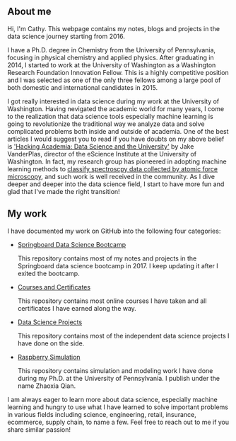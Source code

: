 ## About me
Hi, I'm Cathy. This webpage contains my notes, blogs and projects in the data science journey starting from 2016.

I have a Ph.D. degree in Chemistry from the University of Pennsylvania, focusing in physical chemistry and applied physics. After graduating in 2014, I started to work at the University of Washington as a Washington Research Foundation Innovation Fellow. This is a highly competitive position and I was selected as one of the only three fellows among a large pool of both domestic and international candidates in 2015.

I got really interested in data science during my work at the University of Washington. Having nevigated the academic world for many years, I come to the realization that data science tools especially machine learning is going to revolutionize the traditional way we analyze data and solve complicated problems both inside and outside of academia. One of the best articles I would suggest you to read if you have doubts on my above belief is ['Hacking Academia: Data Science and the University'](https://jakevdp.github.io/blog/2014/08/22/hacking-academia/) by Jake VanderPlas, director of the eScience Institute at the University of Washington. In fact, my research group has pioneered in adopting machine learning methods to [classify spectroscpy data collected by atomic force microscopy](https://pubs.acs.org/doi/abs/10.1021/acs.jcim.5b00722), and such work is well received in the community. As I dive deeper and deeper into the data science field, I start to have more fun and glad that I've made the right transition! 

## My work
I have documented my work on GitHub into the following four categories:

- [Springboard Data Science Bootcamp](https://github.com/CathyQian/Springboard_Data_Science)
  
  This repository contains most of my notes and projects in the Springboard data science bootcamp in 2017. I keep updating it after I exited the bootcamp.
- [Courses and Certificates](https://github.com/CathyQian/Courses_and_Certificates)

  This repository contains most online courses I have taken and all certificates I have earned along the way.  
- [Data Science Projects](https://github.com/CathyQian/Data_Science_Projects)
  
  This repository contains most of the independent data science projects I have done on the side.
- [Raspberry Simulation](https://github.com/CathyQian/Raspberry_Simulation)
  
  This repository contains simulation and modeling work I have done during my Ph.D. at the University of Pennsylvania. I publish under the   name Zhaoxia Qian.

I am always eager to learn more about data science, especially machine learning and hungry to use what I have learned to solve important problems in various fields including science, engineering, retail, insurance, ecommerce, supply chain, to name a few. Feel free to reach out to me if you share similar passion!
